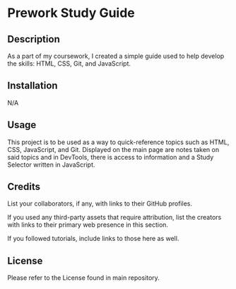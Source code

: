 # Prework Study Guide

## Description

As a part of my coursework, I created a simple guide used to help develop the skills: HTML, CSS, Git, and JavaScript.

## Installation

N/A

## Usage

This project is to be used as a way to quick-reference topics such as HTML, CSS, JavaScript, and Git. Displayed on the main page are notes taken on said topics and in DevTools, there is access to information and a Study Selector written in JavaScript.

## Credits

List your collaborators, if any, with links to their GitHub profiles.

If you used any third-party assets that require attribution, list the creators with links to their primary web presence in this section.

If you followed tutorials, include links to those here as well.

## License

Please refer to the License found in main repository.
